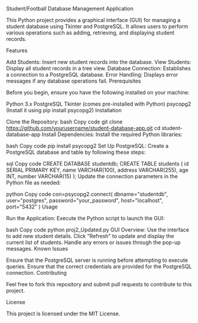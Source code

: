 Student/Football Database Management Application

This Python project provides a graphical interface (GUI) for managing a student database using Tkinter and PostgreSQL. It allows users to perform various operations such as adding, retrieving, and displaying student records.

Features

Add Students: Insert new student records into the database.
View Students: Display all student records in a tree view.
Database Connection: Establishes a connection to a PostgreSQL database.
Error Handling: Displays error messages if any database operations fail.
Prerequisites

Before you begin, ensure you have the following installed on your machine:

Python 3.x
PostgreSQL
Tkinter (comes pre-installed with Python)
psycopg2 (Install it using pip install psycopg2)
Installation

Clone the Repository:
bash
Copy code
git clone https://github.com/yourusername/student-database-app.git
cd student-database-app
Install Dependencies:
Install the required Python libraries:

bash
Copy code
pip install psycopg2
Set Up PostgreSQL:
Create a PostgreSQL database and table by following these steps:

sql
Copy code
CREATE DATABASE studentdb;
CREATE TABLE students (
    id SERIAL PRIMARY KEY,
    name VARCHAR(100),
    address VARCHAR(255),
    age INT,
    number VARCHAR(15)
);
Update the connection parameters in the Python file as needed:

python
Copy code
con=psycopg2.connect(
    dbname="studentdb",
    user="postgres",
    password="your_password",
    host="localhost",
    port="5432"
)
Usage

Run the Application:
Execute the Python script to launch the GUI:

bash
Copy code
python proj2_Updated.py
GUI Overview:
Use the interface to add new student details.
Click "Refresh" to update and display the current list of students.
Handle any errors or issues through the pop-up messages.
Known Issues

Ensure that the PostgreSQL server is running before attempting to execute queries.
Ensure that the correct credentials are provided for the PostgreSQL connection.
Contributing

Feel free to fork this repository and submit pull requests to contribute to this project.

License

This project is licensed under the MIT License.

